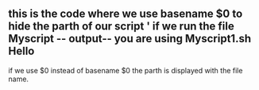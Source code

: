 this is the code where we use basename $0 to hide the parth of our script '
if we run the file Myscript -- 
output--
you are using Myscript1.sh 
Hello 
--------------------------------------------------------------
if we use $0 instead of basename $0 the parth is displayed with the file name.